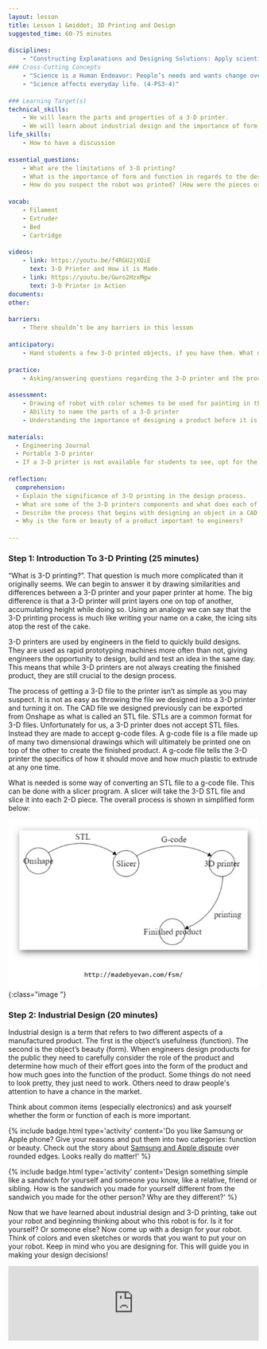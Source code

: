```yaml
---
layout: lesson
title: Lesson 1 &middot; 3D Printing and Design
suggested_time: 60-75 minutes

disciplines:
    - "Constructing Explanations and Designing Solutions: Apply scientific ideas to solve design problems. (4-PS3-4)"
### Cross-Cutting Concepts
    - "Science is a Human Endeavor: People’s needs and wants change over time, as do their demands for new and improved technologies. (3-5-ETS1-1)"
    - "Science affects everyday life. (4-PS3-4)"

### Learning Target(s)
technical_skills:
    - We will learn the parts and properties of a 3-D printer.
    - We will learn about industrial design and the importance of form and function in design.
life_skills:
    - How to have a discussion

essential_questions: 
    - What are the limitations of 3-D printing?
    - What is the importance of form and function in regards to the design process?
    - How do you suspect the robot was printed? (How were the pieces oriented on the printer?)

vocab:
    - Filament
    - Extruder
    - Bed
    - Cartridge

videos:
    - link: https://youtu.be/f4RGU2jXQiE
      text: 3-D Printer and How it is Made
    - link: https://youtu.be/Gwro2HzxMgw
      text: 3-D Printer in Action
documents:
other:

barriers: 
    - There shouldn’t be any barriers in this lesson

anticipatory:
    - Hand students a few 3-D printed objects, if you have them. What do they notice about the objects? What process do they think is needed to print the objects? 

practice:
    - Asking/answering questions regarding the 3-D printer and the process of printing 3-D objects.

assessment:
    - Drawing of robot with color schemes to be used for painting in the next session  
    - Ability to name the parts of a 3-D printer  
    - Understanding the importance of designing a product before it is printed?  

materials:
  - Engineering Journal
  - Portable 3-D printer
  - If a 3-D printer is not available for students to see, opt for the video

reflection:
  comprehension:
  - Explain the significance of 3-D printing in the design process.
  - What are some of the 3-D printers components and what does each of them do?
  - Describe the process that begins with designing an object in a CAD program and ends with the 3-D printed object.
  - Why is the form or beauty of a product important to engineers?

---
```

### Step 1: Introduction To 3-D Printing (25 minutes) 
“What is 3-D printing?”. That question is much more complicated than it originally seems. We can begin to answer it by drawing similarities and differences between a 3-D printer and your paper printer at home. The big difference is that a 3-D printer will print layers one on top of another, accumulating height while doing so. Using an analogy we can say that the 3-D printing process is much like writing your name on a cake, the icing sits atop the rest of the cake.

3-D printers are used by engineers in the field to quickly build designs. They are used as rapid prototyping machines more often than not, giving engineers the opportunity to design, build and test an idea in the same day. This means that while 3-D printers are not always creating the finished product, they are still crucial to the design process.

The process of getting a 3-D file to the printer isn’t as simple as you may suspect. It is not as easy as throwing the file we designed into a 3-D printer and turning it on. The CAD file we designed previously can be exported from Onshape as what is called an STL file. STLs are a common format for 3-D files. Unfortunately for us, a 3-D printer does not accept STL files. Instead they are made to accept g-code files. A g-code file is a file made up of many two dimensional drawings which will ultimately be printed one on top of the other to create the finished product. A g-code file tells the 3-D printer the specifics of how it should move and how much plastic to extrude at any one time.

What is needed is some way of converting an STL file to a g-code file. This can be done with a slicer program. A slicer will take the 3-D STL file and slice it into each 2-D piece. The overall process is shown in simplified form below:

![fig 5.1](fig-5_1.png){:class="image "}

### Step 2: Industrial Design (20 minutes) 
Industrial design is a term that refers to two different aspects of a manufactured product. The first is the object’s usefulness (function). The second is the object’s beauty (form). When engineers design products for the public they need to carefully consider the role of the product and determine how much of their effort goes into the form of the product and how much goes into the function of the product. Some things do not need to look pretty, they just need to work. Others need to draw people's attention to have a chance in the market.

Think about common items (especially electronics) and ask yourself whether the form or function of each is more important.

{% include badge.html type='activity' content='Do you like Samsung or Apple phone?  Give your reasons and put them into two categories: function or beauty.   Check out the story about <a href="https://bgr.com/2018/05/24/samsung-apple-lawsuit-patents-rounded-corners-setllement/" target="_blank">Samsung and Apple dispute</a> over rounded edges.  Looks really do matter!' %}

{% include badge.html type='activity' content='Design something simple like a sandwich for yourself and someone you know, like a relative, friend or sibling. How is the sandwich you made for yourself different from the sandwich you made for the other person? Why are they different?' %}

Now that we have learned about industrial design and 3-D printing, take out your robot and beginning thinking about who this robot is for.  Is it for yourself?  Or someone else?  Now come up with a design for your robot.  Think of colors and even sketches or words that you want to put your on your robot.  Keep in mind who you are designing for.  This will guide you in making your design decisions!

<iframe width="100%" src="https://www.tinkercad.com/embed/9RUh82CEU99?editbtn=1" frameborder="0" marginwidth="0" marginheight="0" scrolling="no"></iframe>
